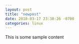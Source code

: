 ```yaml
---
layout: post
title: "newpost"
date: 2018-03-17 23:30:26 -0700
categories: linux
---
```


This is some sample content

